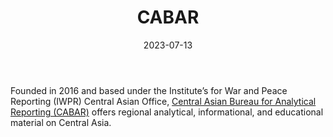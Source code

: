 ﻿---
title: "CABAR"
linkTitle: "CABAR"
contributor: ["Aizada Arystanbek"]
created: 2022-07-27
countries: ["Kazakhstan", "Uzbekistan"]
category: ["Independent media"]
tags: ["media", "news", "Central Asian media"]
date_start: [2016]
date_end: []
data_type: ["news"] 
language: ["English", "Russian"]
date: 2023-07-13
description: 
  Central Asian Bureau for Analytical Reporting (CABAR) offers regional analytical, informational, and educational material on Central Asia.]
---

Founded in 2016 and based under the Institute’s for War and Peace Reporting (IWPR) Central Asian Office, [Central Asian Bureau for Analytical Reporting (CABAR)](https://cabar.asia/) offers regional analytical, informational, and educational material on Central Asia.

